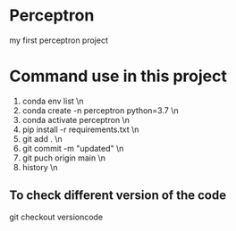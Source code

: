 # Perceptron
my first perceptron project 


# Command use in this project 
1. conda env list \n
2. conda create -n perceptron python=3.7 \n
3. conda activate perceptron \n
4. pip install -r requirements.txt \n
5. git add . \n
6. git commit -m "updated" \n
7. git puch origin main \n
8. history \n

## To check different version of the code 
git checkout versioncode 
